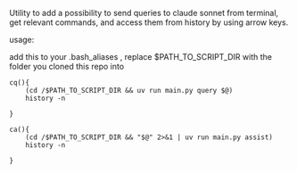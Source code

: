 Utility to add a possibility to send queries to claude sonnet from terminal, get relevant commands, and access them from history by using arrow keys.

usage:

add this to your .bash_aliases , replace $PATH_TO_SCRIPT_DIR with the folder you cloned this repo into

```
cq(){
	(cd /$PATH_TO_SCRIPT_DIR && uv run main.py query $@)
	history -n

}

ca(){
	(cd /$PATH_TO_SCRIPT_DIR && "$@" 2>&1 | uv run main.py assist)
	history -n

}
```

